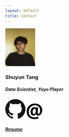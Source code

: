 ```yaml
---
layout: default
title: Contact
---
```




<div class="centeredMain margin">
  <img class="main" src="shuyuntang.jpg" alt="2019 Santa Catalina" height="120" width="95">
  <h3 class="center-text">Shuyun Tang</h3>
  <h5 class="center-text">Data Scientist, Yoyo Player </h5>
     <div class="center-text">
        <a href="https://www.github.com/44shu"><img class="icon" src="public/github.png"/></a>
        <a href="mailto:44shuyun@gmail.com"><img class="icon" src="public/email.png"/></a>
     </div>
        <div class ="res center-text" title="Resume">
          <a href="Shuyun Tang resume 6.6.pdf"><h5>Resume</h5></a>
        </div>
    </div>
